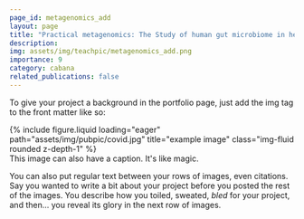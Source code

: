 ```yaml
---
page_id: metagenomics_add
layout: page
title: "Practical metagenomics: The Study of human gut microbiome in health and disease: Applications in Acute Diarrheal Diseases (ADD)"
description: 
img: assets/img/teachpic/metagenomics_add.png
importance: 9
category: cabana
related_publications: false
---
```


To give your project a background in the portfolio page, just add the img tag to the front matter like so:

<div class="row">
    <div class="col-sm mt-3 mt-md-0">
        {% include figure.liquid loading="eager" path="assets/img/pubpic/covid.jpg" title="example image" class="img-fluid rounded z-depth-1" %}
    </div>
</div>
<div class="caption">
    This image can also have a caption. It's like magic.
</div>

You can also put regular text between your rows of images, even citations.
Say you wanted to write a bit about your project before you posted the rest of the images.
You describe how you toiled, sweated, _bled_ for your project, and then... you reveal its glory in the next row of images.